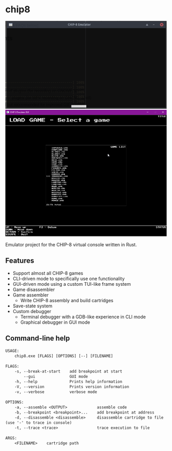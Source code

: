 chip8
=====

![screen](assets/screen.gif)
![debugger](assets/debugger.gif)

Emulator project for the CHIP-8 virtual console written in Rust.  

Features
--------

- Support almost all CHIP-8 games
- CLI-driven mode to specifically use one functionality
- GUI-driven mode using a custom TUI-like frame system
- Game disassembler
- Game assembler
  - Write CHIP-8 assembly and build cartridges
- Save-state system
- Custom debugger
  - Terminal debugger with a GDB-like experience in CLI mode
  - Graphical debugger in GUI mode

Command-line help
-----------------

```
USAGE:
    chip8.exe [FLAGS] [OPTIONS] [--] [FILENAME]

FLAGS:
    -s, --break-at-start    add breakpoint at start
        --gui               GUI mode
    -h, --help              Prints help information
    -V, --version           Prints version information
    -v, --verbose           verbose mode

OPTIONS:
    -a, --assemble <OUTPUT>             assemble code
    -b, --breakpoint <breakpoint>...    add breakpoint at address
    -d, --disassemble <disassemble>     disassemble cartridge to file (use '-' to trace in console)
    -t, --trace <trace>                 trace execution to file

ARGS:
    <FILENAME>    cartridge path
```
